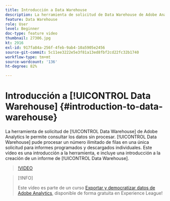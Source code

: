 ```yaml
---
title: Introducción a Data Warehouse
description: La herramienta de solicitud de Data Warehouse de Adobe Analytics le permite consultar los datos sin procesar. Data Warehouse pude procesar un número ilimitado de filas en una única solicitud para informes programados y descargados individuales. Este vídeo es una introducción a la herramienta, e incluye una introducción a la creación de un informe de Data Warehouse.
feature: Data Warehouse
role: User
level: Beginner
doc-type: feature video
thumbnail: 27306.jpg
kt: 2916
exl-id: 917fa84a-256f-4feb-9ab4-10a5905e2456
source-git-commit: 5c11ee3222e5e3f81a13ed8fbf2cd22fc32b1740
workflow-type: tm+mt
source-wordcount: '136'
ht-degree: 82%

---
```


# Introducción a [!UICONTROL Data Warehouse] {#introduction-to-data-warehouse}

La herramienta de solicitud de [!UICONTROL Data Warehouse] de Adobe Analytics le permite consultar los datos sin procesar. [!UICONTROL Data Warehouse] pude procesar un número ilimitado de filas en una única solicitud para informes programados y descargados individuales. Este vídeo es una introducción a la herramienta, e incluye una introducción a la creación de un informe de [!UICONTROL Data Warehouse].

>[!VIDEO](https://video.tv.adobe.com/v/27306/?quality=12)

>[!INFO]
>
> Este vídeo es parte de un curso [Exportar y democratizar datos de Adobe Analytics](https://experienceleague.adobe.com/?recommended=Analytics-A-1-2022.1.democratizing), disponible de forma gratuita en Experience League!